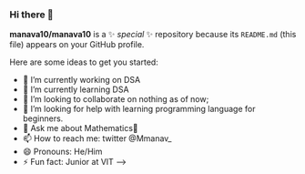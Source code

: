 ### Hi there 👋


**manava10/manava10** is a ✨ _special_ ✨ repository because its `README.md` (this file) appears on your GitHub profile.

Here are some ideas to get you started:

- 🔭 I’m currently working on DSA
- 🌱 I’m currently learning DSA
- 👯 I’m looking to collaborate on nothing as of now; 
- 🤔 I’m looking for help with learning programming language for beginners.
- 💬 Ask me about Mathematics🌿
- 📫 How to reach me: twitter @Mmanav_
- 😄 Pronouns: He/Him
- ⚡ Fun fact: Junior at VIT
-->
